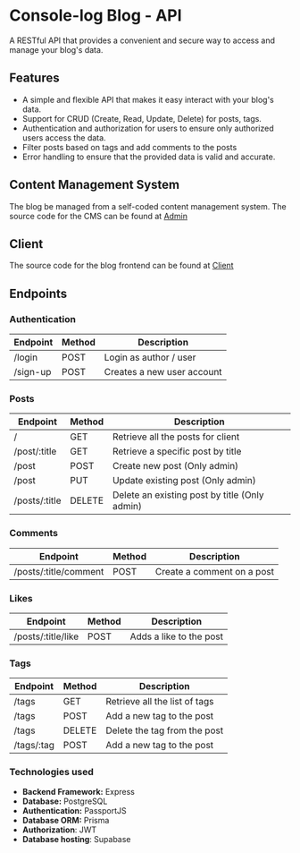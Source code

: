 # Console-log Blog - API

A RESTful API that provides a convenient and secure way to access and manage your blog's data.

## Features

- A simple and flexible API that makes it easy interact with your blog's data.
- Support for CRUD (Create, Read, Update, Delete) for posts, tags.
- Authentication and authorization for users to ensure only authorized users access the data.
- Filter posts based on tags and add comments to the posts
- Error handling to ensure that the provided data is valid and accurate.

## Content Management System

The blog be managed from a self-coded content management system. The source code for the CMS can be found at [Admin](https://github.com/SaiSahithPolimera/console-log-admin)

## Client

The source code for the blog frontend can be found at [Client](https://github.com/SaiSahithPolimera/console-log-admin)

## Endpoints

### Authentication

| Endpoint | Method | Description                |
| -------- | ------ | -------------------------- |
| /login   | POST   | Login as author / user     |
| /sign-up | POST   | Creates a new user account |

### Posts

| Endpoint      | Method | Description                                   |
| ------------- | ------ | --------------------------------------------- |
| /             | GET    | Retrieve all the posts for client             |
| /post/:title  | GET    | Retrieve a specific post by title             |
| /post         | POST   | Create new post (Only admin)                  |
| /post         | PUT    | Update existing post (Only admin)             |
| /posts/:title | DELETE | Delete an existing post by title (Only admin) |

### Comments

| Endpoint              | Method | Description                |
| --------------------- | ------ | -------------------------- |
| /posts/:title/comment | POST   | Create a comment on a post |

### Likes

| Endpoint           | Method | Description             |
| ------------------ | ------ | ----------------------- |
| /posts/:title/like | POST   | Adds a like to the post |

### Tags

| Endpoint   | Method | Description                   |
| ---------- | ------ | ----------------------------- |
| /tags      | GET    | Retrieve all the list of tags |
| /tags      | POST   | Add a new tag to the post     |
| /tags      | DELETE | Delete the tag from the post  |
| /tags/:tag | POST   | Add a new tag to the post     |

### Technologies used

- **Backend Framework:** Express
- **Database:** PostgreSQL
- **Authentication:** PassportJS
- **Database ORM:** Prisma
- **Authorization**: JWT
- **Database hosting**: Supabase
